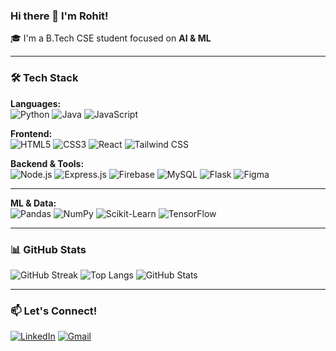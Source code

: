 ### Hi there 👋 I'm Rohit!

🎓 I'm a B.Tech CSE student focused on **AI & ML**  

---

### 🛠️ Tech Stack

**Languages:**  
![Python](https://img.shields.io/badge/Python-3776AB?style=flat&logo=python&logoColor=white)
![Java](https://img.shields.io/badge/Java-007396?style=flat&logo=java&logoColor=white)
![JavaScript](https://img.shields.io/badge/JavaScript-F7DF1E?style=flat&logo=javascript&logoColor=black)

**Frontend:**  
![HTML5](https://img.shields.io/badge/HTML5-E34F26?style=flat&logo=html5&logoColor=white)
![CSS3](https://img.shields.io/badge/CSS3-1572B6?style=flat&logo=css3&logoColor=white)
![React](https://img.shields.io/badge/React-61DAFB?style=flat&logo=react&logoColor=black)
![Tailwind CSS](https://img.shields.io/badge/Tailwind_CSS-38B2AC?style=flat&logo=tailwind-css&logoColor=white)

**Backend & Tools:**  
![Node.js](https://img.shields.io/badge/Node.js-339933?style=flat&logo=node.js&logoColor=white)
![Express.js](https://img.shields.io/badge/Express.js-000000?style=flat&logo=express&logoColor=white)
![Firebase](https://img.shields.io/badge/Firebase-FFCA28?style=flat&logo=firebase&logoColor=black)
![MySQL](https://img.shields.io/badge/MySQL-005C84?style=flat&logo=mysql&logoColor=white)
![Flask](https://img.shields.io/badge/Flask-000000?style=flat&logo=flask&logoColor=white)
![Figma](https://img.shields.io/badge/Figma-F24E1E?style=flat&logo=figma&logoColor=white)

---

**ML & Data:**  
![Pandas](https://img.shields.io/badge/Pandas-150458?style=flat&logo=pandas&logoColor=white)
![NumPy](https://img.shields.io/badge/Numpy-013243?style=flat&logo=numpy&logoColor=white)
![Scikit-Learn](https://img.shields.io/badge/Scikit--Learn-F7931E?style=flat&logo=scikit-learn&logoColor=black)
![TensorFlow](https://img.shields.io/badge/TensorFlow-FF6F00?style=flat&logo=tensorflow&logoColor=white)

---

### 📊 GitHub Stats

![GitHub Streak](https://github-readme-streak-stats.herokuapp.com/?user=s2kOp&theme=tokyonight)
![Top Langs](https://github-readme-stats.vercel.app/api/top-langs/?username=s2kOp&layout=compact&theme=tokyonight)
![GitHub Stats](https://github-readme-stats.vercel.app/api?username=s2kOp&show_icons=true&theme=tokyonight)

---

### 📫 Let's Connect!

[![LinkedIn](https://img.shields.io/badge/LinkedIn-blue?style=flat&logo=linkedin&logoColor=white)](https://www.linkedin.com/in/rohitrn/)
[![Gmail](https://img.shields.io/badge/Email-D14836?style=flat&logo=gmail&logoColor=white)](mailto:rohitrajeev05@gmail.com)
